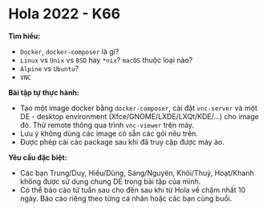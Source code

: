 # Hola 2022 - K66

**Tìm hiểu:**
- `Docker`, `docker-composer` là gì?
- `Linux` vs `Unix` vs `BSD` hay `*nix`? `macOS` thuộc loại nào?
- `Alpine` vs `Ubuntu`?
- `VNC`

**Bài tập tự thực hành:**
- Tạo một image docker bằng `docker-composer`, cài đặt `vnc-server` và một DE - desktop environment (Xfce/GNOME/LXDE/LXQt/KDE/...) cho image đó. Thử remote thông qua trình `vnc-viewer` trên máy.
- Lưu ý không dùng các image có sẵn các gói nêu trên.
- Được phép cài các package sau khi đã truy cập được máy ảo.

**Yêu cầu đặc biệt:**
- Các bạn Trung/Duy, Hiếu/Dũng, Sáng/Nguyên, Khôi/Thuỷ, Hoạt/Khanh không được sử dụng chung DE trong bài tập của mình.
- Có thể báo cáo từ tuần sau cho đến sau khi từ Hola về chậm nhất 10 ngày. Báo cáo riêng theo từng cá nhân hoặc các bạn cùng buổi.
